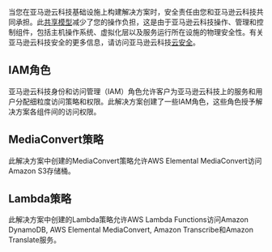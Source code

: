 当您在亚马逊云科技基础设施上构建解决方案时，安全责任由您和亚马逊云科技共同承担。此[共享模型](https://aws.amazon.com/compliance/shared-responsibility-model/)减少了您的操作负担，这是由于亚马逊云科技操作、管理和控制组件，包括主机操作系统、虚拟化层以及服务运行所在设施的物理安全性。有关亚马逊云科技安全的更多信息，请访问亚马逊云科技[云安全](http://aws.amazon.com/security/)。

## IAM角色

亚马逊云科技身份和访问管理（IAM）角色允许客户为亚马逊云科技上的服务和用户分配细粒度访问策略和权限。此解决方案创建了一些IAM角色，这些角色授予解决方案各组件间的访问权限。

## MediaConvert策略

此解决方案中创建的MediaConvert策略允许AWS Elemental MediaConvert访问Amazon S3存储桶。

## Lambda策略

此解决方案中创建的Lambda策略允许AWS Lambda Functions访问Amazon DynamoDB, AWS Elemental MediaConvert, Amazon Transcribe和Amazon Translate服务。